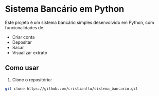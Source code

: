 # Sistema Bancário em Python

Este projeto é um sistema bancário simples desenvolvido em Python, com funcionalidades de:

- Criar conta
- Depositar
- Sacar
- Visualizar extrato

## Como usar

1. Clone o repositório:

```bash
git clone https://github.com/cristianflu/sistema_bancario.git